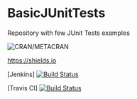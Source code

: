 # BasicJUnitTests
Repository with few JUnit Tests examples

![CRAN/METACRAN](https://img.shields.io/cran/l/devtools.svg)

https://shields.io

[Jenkins]
[![Build Status](http://pros.unicam.it:8080/jenkins/buildStatus/icon?job=BasicJUnitTests)](http://pros.unicam.it:8080/jenkins/me/my-views/view/all/job/BasicJUnitTests/) 

[Travis CI]
[![Build Status](https://img.shields.io/travis/FabrizioFornari/BasicJUnitTests/master.svg)](https://travis-ci.org/FabrizioFornari/BasicJUnitTests.svg?branch=master) 





